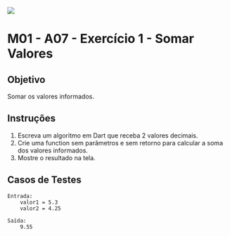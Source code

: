 ﻿![](https://i.imgur.com/xG74tOh.png)

# M01 - A07 - Exercício 1 - Somar Valores

## Objetivo

Somar os valores informados.

## Instruções

1. Escreva um algoritmo em Dart que receba 2 valores decimais.
2. Crie uma function sem parâmetros e sem retorno para calcular a soma dos valores informados.
3. Mostre o resultado na tela.

## Casos de Testes

```
Entrada:
	valor1 = 5.3
	valor2 = 4.25

Saída:
	9.55
```
